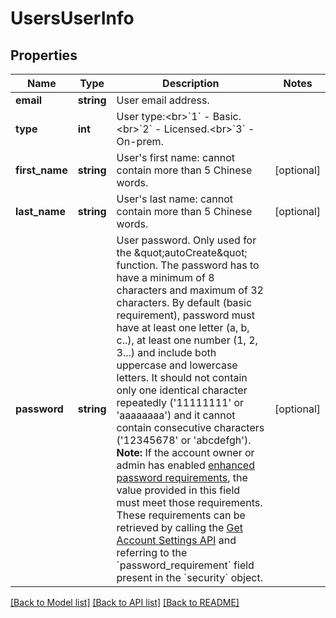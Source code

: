 # UsersUserInfo

## Properties
Name | Type | Description | Notes
------------ | ------------- | ------------- | -------------
**email** | **string** | User email address. | 
**type** | **int** | User type:&lt;br&gt;&#x60;1&#x60; - Basic.&lt;br&gt;&#x60;2&#x60; - Licensed.&lt;br&gt;&#x60;3&#x60; - On-prem. | 
**first_name** | **string** | User&#39;s first name: cannot contain more than 5 Chinese words. | [optional] 
**last_name** | **string** | User&#39;s last name: cannot contain more than 5 Chinese words. | [optional] 
**password** | **string** | User password. Only used for the \&quot;autoCreate\&quot; function. The password has to have a minimum of 8 characters and maximum of 32 characters. By default (basic requirement), password must have at least one letter (a, b, c..), at least one number (1, 2, 3...) and include both uppercase and lowercase letters. It should not contain only one identical character repeatedly (&#39;11111111&#39; or &#39;aaaaaaaa&#39;) and it cannot contain consecutive characters (&#39;12345678&#39; or &#39;abcdefgh&#39;).  **Note:** If the account owner or admin has enabled [enhanced password requirements](https://support.zoom.us/hc/en-us/articles/360034675592-Advanced-security-settings#h_fa9186e4-6818-4f7a-915c-2e25c19f0acd), the value provided in this field must meet those requirements. These requirements can be retrieved by calling the [Get Account Settings API](https://marketplace.zoom.us/docs/api-reference/zoom-api/accounts/accountsettings) and referring to the &#x60;password_requirement&#x60; field present in the &#x60;security&#x60; object. | [optional] 

[[Back to Model list]](../README.md#documentation-for-models) [[Back to API list]](../README.md#documentation-for-api-endpoints) [[Back to README]](../README.md)


